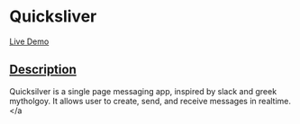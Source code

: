 # Quicksliver 

[Live Demo](https://quicksilver1.herokuapp.com/#/)

## [Description](description)
Quicksilver is a single page messaging app, inspired by slack and greek mytholgoy. It allows user to create, send, and receive messages in realtime. 
<a name="description"></a
